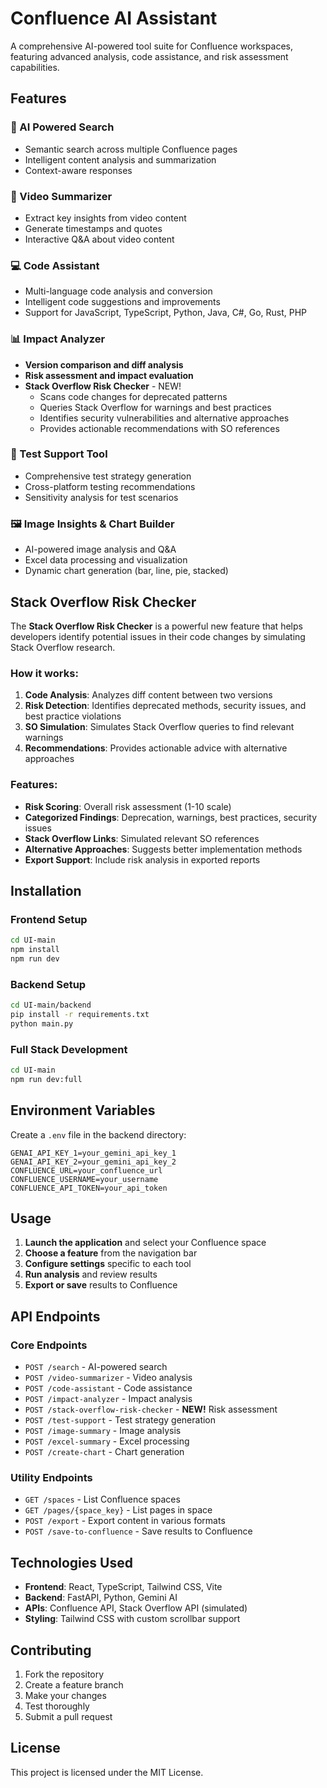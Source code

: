 # Confluence AI Assistant

A comprehensive AI-powered tool suite for Confluence workspaces, featuring advanced analysis, code assistance, and risk assessment capabilities.

## Features

### 🎯 AI Powered Search
- Semantic search across multiple Confluence pages
- Intelligent content analysis and summarization
- Context-aware responses

### 🎥 Video Summarizer
- Extract key insights from video content
- Generate timestamps and quotes
- Interactive Q&A about video content

### 💻 Code Assistant
- Multi-language code analysis and conversion
- Intelligent code suggestions and improvements
- Support for JavaScript, TypeScript, Python, Java, C#, Go, Rust, PHP

### 📊 Impact Analyzer
- **Version comparison and diff analysis**
- **Risk assessment and impact evaluation**
- **Stack Overflow Risk Checker** - NEW!
  - Scans code changes for deprecated patterns
  - Queries Stack Overflow for warnings and best practices
  - Identifies security vulnerabilities and alternative approaches
  - Provides actionable recommendations with SO references

### 🧪 Test Support Tool
- Comprehensive test strategy generation
- Cross-platform testing recommendations
- Sensitivity analysis for test scenarios

### 🖼️ Image Insights & Chart Builder
- AI-powered image analysis and Q&A
- Excel data processing and visualization
- Dynamic chart generation (bar, line, pie, stacked)

## Stack Overflow Risk Checker

The **Stack Overflow Risk Checker** is a powerful new feature that helps developers identify potential issues in their code changes by simulating Stack Overflow research.

### How it works:
1. **Code Analysis**: Analyzes diff content between two versions
2. **Risk Detection**: Identifies deprecated methods, security issues, and best practice violations
3. **SO Simulation**: Simulates Stack Overflow queries to find relevant warnings
4. **Recommendations**: Provides actionable advice with alternative approaches

### Features:
- **Risk Scoring**: Overall risk assessment (1-10 scale)
- **Categorized Findings**: Deprecation, warnings, best practices, security issues
- **Stack Overflow Links**: Simulated relevant SO references
- **Alternative Approaches**: Suggests better implementation methods
- **Export Support**: Include risk analysis in exported reports

## Installation

### Frontend Setup
   ```bash
cd UI-main
   npm install
npm run dev
   ```

### Backend Setup
   ```bash
cd UI-main/backend
   pip install -r requirements.txt
python main.py
   ```

### Full Stack Development
```bash
cd UI-main
npm run dev:full
```

## Environment Variables

Create a `.env` file in the backend directory:
```
GENAI_API_KEY_1=your_gemini_api_key_1
GENAI_API_KEY_2=your_gemini_api_key_2
CONFLUENCE_URL=your_confluence_url
CONFLUENCE_USERNAME=your_username
CONFLUENCE_API_TOKEN=your_api_token
```

## Usage

1. **Launch the application** and select your Confluence space
2. **Choose a feature** from the navigation bar
3. **Configure settings** specific to each tool
4. **Run analysis** and review results
5. **Export or save** results to Confluence

## API Endpoints

### Core Endpoints
- `POST /search` - AI-powered search
- `POST /video-summarizer` - Video analysis
- `POST /code-assistant` - Code assistance
- `POST /impact-analyzer` - Impact analysis
- `POST /stack-overflow-risk-checker` - **NEW!** Risk assessment
- `POST /test-support` - Test strategy generation
- `POST /image-summary` - Image analysis
- `POST /excel-summary` - Excel processing
- `POST /create-chart` - Chart generation

### Utility Endpoints
- `GET /spaces` - List Confluence spaces
- `GET /pages/{space_key}` - List pages in space
- `POST /export` - Export content in various formats
- `POST /save-to-confluence` - Save results to Confluence

## Technologies Used

- **Frontend**: React, TypeScript, Tailwind CSS, Vite
- **Backend**: FastAPI, Python, Gemini AI
- **APIs**: Confluence API, Stack Overflow API (simulated)
- **Styling**: Tailwind CSS with custom scrollbar support

## Contributing

1. Fork the repository
2. Create a feature branch
3. Make your changes
4. Test thoroughly
5. Submit a pull request

## License

This project is licensed under the MIT License.
